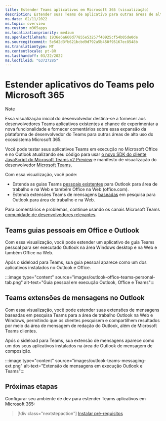 ```yaml
---
title: Estender Teams aplicativos em Microsoft 365 (visualização)
description: Estender suas Teams de aplicativo para outras áreas de alto uso da Microsoft 365
ms.date: 02/11/2022
ms.topic: overview
ms.custom: m365apps
ms.localizationpriority: medium
ms.openlocfilehash: 1936e6a660d77855e53257f40925cf54b05de0de
ms.sourcegitcommit: 5e5d2d3fb621bcbd9d792a5b450f95167ec8548b
ms.translationtype: MT
ms.contentlocale: pt-BR
ms.lasthandoff: 03/22/2022
ms.locfileid: "63727285"
---
```

# <a name="extend-teams-apps-across-microsoft-365"></a>Estender aplicativos do Teams pelo Microsoft 365

> [!NOTE]
> Essa visualização inicial do desenvolvedor destina-se a fornecer aos desenvolvedores Teams aplicativos existentes a chance de experimentar a nova funcionalidade [](/microsoftteams/platform/feedback) e fornecer comentários sobre essa expansão da plataforma de desenvolvedor do Teams para outras áreas de alto uso do ecossistema Microsoft 365.

Você pode testar seus aplicativos Teams em execução no Microsoft Office e no Outlook atualizando seu código para usar [o novo SDK do cliente JavaScript do Microsoft Teams v2 Preview](using-teams-client-sdk-preview.md) e manifesto de visualização do desenvolvedor [Microsoft Teams.](../resources/schema/manifest-schema-dev-preview.md)

Com essa visualização, você pode:

- Estenda as guias Teams [pessoais existentes](/microsoftteams/platform/tabs/how-to/create-personal-tab) para Outlook para área de trabalho e na Web e também Office na Web (office.com).
- Estenda extensões Teams de mensagens [baseadas](/microsoftteams/platform/messaging-extensions/how-to/search-commands/define-search-command) em pesquisa para Outlook para área de trabalho e na Web.

Para comentários e problemas, continue usando os canais Microsoft Teams [comunidade de desenvolvedores relevantes](/microsoftteams/platform/feedback).

## <a name="teams-personal-tabs-in-office-and-outlook"></a>Teams guias pessoais em Office e Outlook

Com essa visualização, você pode estender um aplicativo de guia Teams pessoal para ser executado Outlook na área Windows desktop e na Web e também Office na Web.

Após o sideload para Teams, sua guia pessoal aparece como um dos aplicativos instalados no Outlook e Office.

:::image type="content" source="images/outlook-office-teams-personal-tab.png" alt-text="Guia pessoal em execução Outlook, Office e Teams":::

## <a name="teams-messaging-extensions-in-outlook"></a>Teams extensões de mensagens no Outlook

Com essa visualização, você pode estender suas extensões de mensagens baseadas em pesquisa Teams para a área de trabalho Outlook na Web e Windows, permitindo que os clientes pesquisem e compartilhem resultados por meio da área de mensagem de redação do Outlook, além de Microsoft Teams clientes.

Após o sideload para Teams, sua extensão de mensagens aparece como um dos seus aplicativos instalados na área de Outlook de mensagem de composição.

:::image type="content" source="images/outlook-teams-messaging-ext.png" alt-text="Extensão de mensagens em execução Outlook e Teams":::

## <a name="next-steps"></a>Próximas etapas

Configurar seu ambiente de dev para estender Teams aplicativos em Microsoft 365:

> [!div class="nextstepaction"]
> [Instalar pré-requisitos](prerequisites.md)
